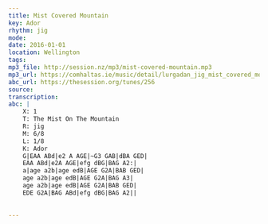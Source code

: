 ```yaml
---
title: Mist Covered Mountain
key: Ador
rhythm: jig
mode: 
date: 2016-01-01
location: Wellington
tags:
mp3_file: http://session.nz/mp3/mist-covered-mountain.mp3
mp3_url: https://comhaltas.ie/music/detail/lurgadan_jig_mist_covered_mountain_eddie_moloneys_jig/
abc_url: https://thesession.org/tunes/256
source: 
transcription: 
abc: |
    X: 1
    T: The Mist On The Mountain
    R: jig
    M: 6/8
    L: 1/8
    K: Ador
    G|EAA ABd|e2 A AGE|~G3 GAB|dBA GED|
    EAA ABd|e2A AGE|efg dBG|BAG A2:|
    a|age a2b|age edB|AGE G2A|BAB GED|
    age a2b|age edB|AGE G2A|BAG A3|
    age a2b|age edB|AGE G2A|BAB GED|
    EDE G2A|BAG ABd|efg dBG|BAG A2||
    
    
---
```


